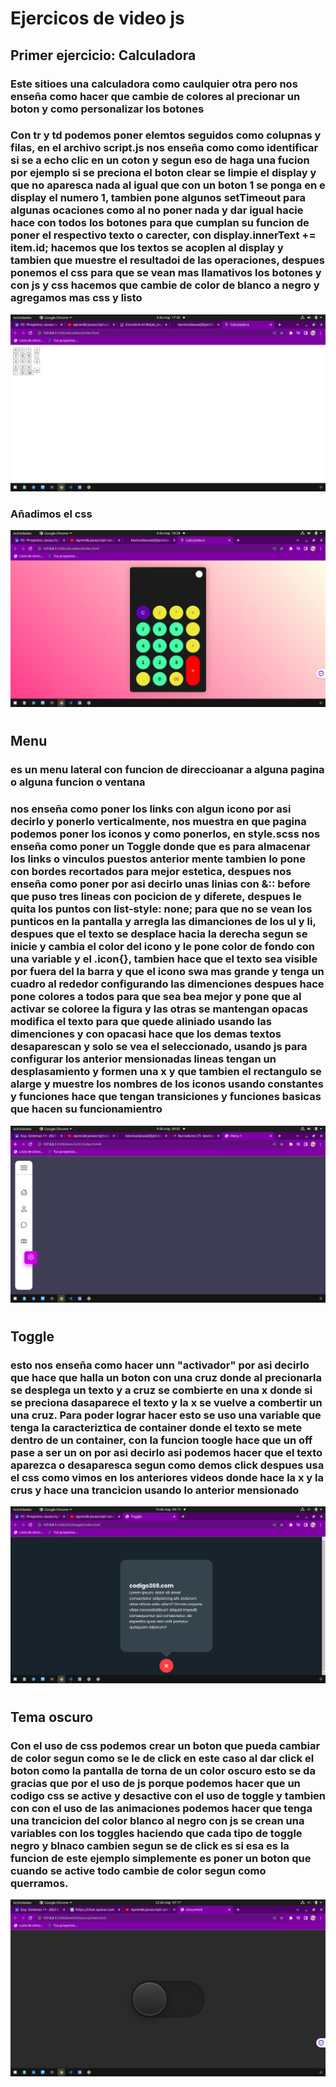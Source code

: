 # Ejercicos de video js


## Primer ejercicio: Calculadora


### Este sitioes una calculadora como caulquier otra pero nos enseña como hacer que cambie de colores al precionar un boton y como personalizar los botones 

### Con tr y td podemos poner elemtos seguidos como colupnas y filas,  en el archivo script.js nos enseña como como identificar si se a echo clic en un coton y segun eso de haga una fucion  por ejemplo si se preciona el boton clear se limpie el display y que no aparesca nada al igual que con un boton 1 se ponga en e display el numero 1,  tambien pone algunos setTimeout para algunas ocaciones como al no poner nada y dar igual hacie hace con todos los botones para que cumplan su funcion de poner el respectivo texto o carecter, con display.innerText += item.id; hacemos que  los textos se acoplen al display y tambien que muestre el resultadoi de las operaciones, despues ponemos el css para que se vean mas llamativos los botones y con js y css hacemos que cambie de color de blanco a negro y agregamos mas css y listo 

![calculadora](fotocalculadora.png "calculadora")

### Añadimos el css

![calculadora_css](calculadora_css.png)
#
## Menu

### es un menu lateral con funcion de direccioanar a alguna pagina o alguna funcion o ventana 

### nos enseña como poner los links con algun icono por asi decirlo y ponerlo verticalmente, nos muestra en que pagina podemos poner los iconos y como ponerlos, en style.scss nos enseña como poner un Toggle donde que es para almacenar los links o vinculos puestos anterior mente tambien lo pone con bordes recortados para mejor estetica, despues nos enseña como poner por asi decirlo unas linias con &:: before que puso tres lineas con pocicion de y diferete, despues le quita los puntos con list-style: none; para que no se vean los punticos en la pantalla y arregla las dimanciones de los ul y li, despues que el texto se desplace hacia la derecha segun se inicie y cambia el color del icono y le pone color de fondo con una variable y el .icon{}, tambien hace que el texto sea visible por fuera del la barra y que el icono swa mas grande y tenga un cuadro al rededor configurando las dimenciones despues hace pone colores a todos para que sea bea mejor y pone que al activar se coloree la figura y las otras se mantengan opacas modifica el texto para que quede aliniado usando las dimenciones y con opacasi hace que los demas textos desaparescan y solo se vea el seleccionado, usando js para configurar los anterior mensionadas lineas  tengan un desplasamiento y formen una x y que tambien el rectangulo se alarge y muestre los nombres de los iconos usando constantes y funciones hace que tengan transiciones y funciones basicas que hacen su funcionamientro 

![menu](menu.png)

#
## Toggle

### esto nos enseña como hacer unn "activador" por asi decirlo que hace que halla un boton con una cruz  donde al precionarla se desplega un texto y a cruz se combierte en una x donde si se preciona dasaparece  el texto y la x se vuelve a combertir un una cruz. Para poder lograr hacer esto se uso una variable que tenga la caracteriztica de container donde el texto se mete dentro de un container, con la funcion toogle hace que un off pase a ser un on por asi decirlo  asi podemos hacer que el texto aparezca o desaparesca segun como demos click despues usa el css como vimos en los anteriores videos donde hace la x y la crus y hace una trancicion usando lo anterior mensionado 



![toggle](toggle.png)

#

## Tema oscuro

### Con el uso de css podemos crear un boton que pueda cambiar de color segun como se le de click en este caso al dar click el boton como la pantalla de torna de un color oscuro esto se da  gracias que por el uso de js porque podemos hacer que un codigo css se active y desactive con el uso de toggle y tambien con con el uso de las animaciones podemos hacer que tenga una trancicion del color blanco al negro con js se crean una variables con los toggles haciendo que cada tipo de toggle negro y blnaco cambien segun se de click es si esa es la funcion de este ejemplo simplemente es poner un boton que cuando se active todo cambie de color segun como querramos.

![Tema_oscuro](tema_oscuro.png)